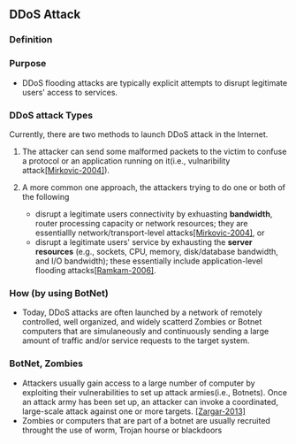 DDoS Attack
---

### Definition

### Purpose
- DDoS flooding attacks are typically explicit attempts to disrupt legitimate users' access to services.


### DDoS attack Types
Currently, there are two methods to launch DDoS attack in the Internet. 

1. The attacker can send some malformed packets to the victim to confuse a protocol or an application running on it(i.e., vulnaribility attack[[Mirkovic-2004]](http://dl.acm.org/citation.cfm?id=997156)).

2. A more common one approach, the attackers trying to do one or both of the following
	- disrupt a legitimate users connectivity by exhuasting **bandwidth**, router processing capacity or network resources; they are essentiallly network/transport-level attacks[[Mirkovic-2004]](http://dl.acm.org/citation.cfm?id=997156), or
	- disrupt a legitimate users' service by exhausting the **server resources** (e.g., sockets, CPU, memory, disk/database bandwidth, and I/O bandwidth); these essentially include application-level flooding attacks[[Ramkam-2006]](http://ieeexplore.ieee.org/xpl/login.jsp?tp=&arnumber=4146780&url=http%3A%2F%2Fieeexplore.ieee.org%2Fxpls%2Fabs_all.jsp%3Farnumber%3D4146780).

### How (by using BotNet)
- Today, DDoS attacks are often launched by a network of remotely controlled, well organized, and widely scatterd Zombies or Botnet computers that are simulaneously and continuously sending a large amount of traffic and/or service requests to the target system. 


### BotNet, Zombies
- Attackers usually gain access to a large number of computer by exploiting their vulnerabilities to set up attack armies(i.e., Botnets). Once an attack army has been set up, an attacker can invoke a coordinated, large-scale attack against one or more targets. [[Zargar-2013]](https://github.com/hxwang/Security-Summary/blob/master/ZargarJ13_Survey_Defense-Mechanism-against-DDoS.md)
- Zombies or computers that are part of a botnet are usually recruited throught the use of worm, Trojan hourse or blackdoors
